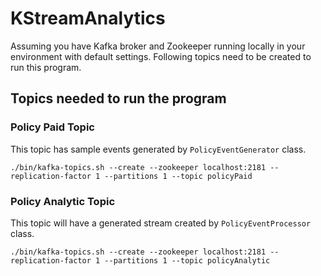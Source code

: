 # KStreamAnalytics

Assuming you have Kafka broker and Zookeeper running locally in your environment with default settings. Following topics need to be created to run this program.
## Topics needed to run the program
### Policy Paid Topic
This topic has sample events generated by ```PolicyEventGenerator``` class. 

```script
./bin/kafka-topics.sh --create --zookeeper localhost:2181 --replication-factor 1 --partitions 1 --topic policyPaid
```

### Policy Analytic Topic
This topic will have a generated stream created by ```PolicyEventProcessor``` class.
```script
./bin/kafka-topics.sh --create --zookeeper localhost:2181 --replication-factor 1 --partitions 1 --topic policyAnalytic
```
